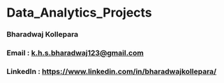 # Data_Analytics_Projects
### Bharadwaj Kollepara
### Email : k.h.s.bharadwaj123@gmail.com
### LinkedIn : https://www.linkedin.com/in/bharadwajkollepara/

